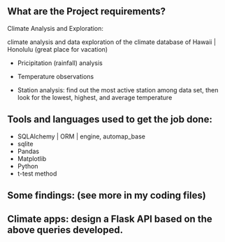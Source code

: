 ## What are the Project requirements?


Climate Analysis and Exploration: 

climate analysis and data exploration of the climate database of Hawaii | Honolulu (great place for vacation)

- Pricipitation (rainfall) analysis

- Temperature observations

- Station analysis: find out the most active station among data set, then look for the lowest, highest, and average temperature


## Tools and languages used to get the job done: 

- SQLAlchemy | ORM | engine, automap_base
- sqlite
- Pandas
- Matplotlib
- Python 
- t-test method 


## Some findings: (see more in my coding files)



## Climate apps: design a Flask API based on the above queries developed.


